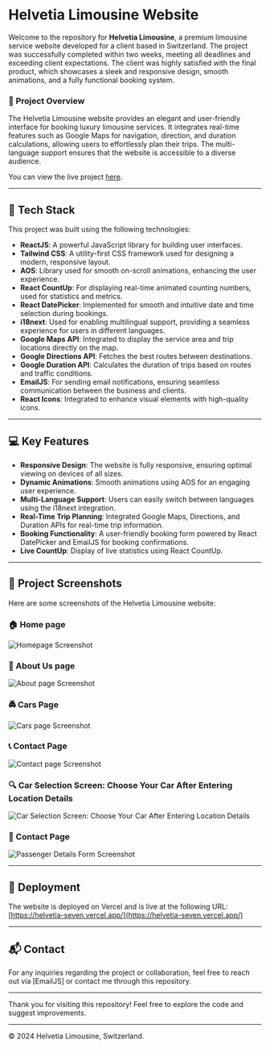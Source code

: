 # Helvetia Limousine Website

Welcome to the repository for **Helvetia Limousine**, a premium limousine service website developed for a client based in Switzerland. The project was successfully completed within two weeks, meeting all deadlines and exceeding client expectations. The client was highly satisfied with the final product, which showcases a sleek and responsive design, smooth animations, and a fully functional booking system.

### 🚀 Project Overview

The Helvetia Limousine website provides an elegant and user-friendly interface for booking luxury limousine services. It integrates real-time features such as Google Maps for navigation, direction, and duration calculations, allowing users to effortlessly plan their trips. The multi-language support ensures that the website is accessible to a diverse audience.

You can view the live project [here](https://helvetia-seven.vercel.app/).

---

## 🔧 Tech Stack

This project was built using the following technologies:

- **ReactJS**: A powerful JavaScript library for building user interfaces.
- **Tailwind CSS**: A utility-first CSS framework used for designing a modern, responsive layout.
- **AOS**: Library used for smooth on-scroll animations, enhancing the user experience.
- **React CountUp**: For displaying real-time animated counting numbers, used for statistics and metrics.
- **React DatePicker**: Implemented for smooth and intuitive date and time selection during bookings.
- **i18next**: Used for enabling multilingual support, providing a seamless experience for users in different languages.
- **Google Maps API**: Integrated to display the service area and trip locations directly on the map.
- **Google Directions API**: Fetches the best routes between destinations.
- **Google Duration API**: Calculates the duration of trips based on routes and traffic conditions.
- **EmailJS**: For sending email notifications, ensuring seamless communication between the business and clients.
- **React Icons**: Integrated to enhance visual elements with high-quality icons.

---

## 💻 Key Features

- **Responsive Design**: The website is fully responsive, ensuring optimal viewing on devices of all sizes.
- **Dynamic Animations**: Smooth animations using AOS for an engaging user experience.
- **Multi-Language Support**: Users can easily switch between languages using the i18next integration.
- **Real-Time Trip Planning**: Integrated Google Maps, Directions, and Duration APIs for real-time trip information.
- **Booking Functionality**: A user-friendly booking form powered by React DatePicker and EmailJS for booking confirmations.
- **Live CountUp**: Display of live statistics using React CountUp.

---

## 📸 Project Screenshots

Here are some screenshots of the Helvetia Limousine website:

### 🏠 Home page
![Homepage Screenshot](/assets/home.png)

### 🧑 About Us page

![About page Screenshot](/assets/about.png)

### 🚔 Cars Page
![Cars page Screenshot](/assets/cars.png)

### 📞 Contact Page
![Contact page Screenshot](/assets/contact.png)

### 🔍 Car Selection Screen: Choose Your Car After Entering Location Details
![Car Selection Screen: Choose Your Car After Entering Location Details](/assets/choose.png)

### 👥 Contact Page
![Passenger Details Form Screenshot](/assets/details.png)

---

## 🚀 Deployment

The website is deployed on Vercel and is live at the following URL:  
[https://helvetia-seven.vercel.app/](https://helvetia-seven.vercel.app/)

---

## 📬 Contact

For any inquiries regarding the project or collaboration, feel free to reach out via [EmailJS] or contact me through this repository.

---

Thank you for visiting this repository! Feel free to explore the code and suggest improvements.

--- 

© 2024 Helvetia Limousine, Switzerland.
